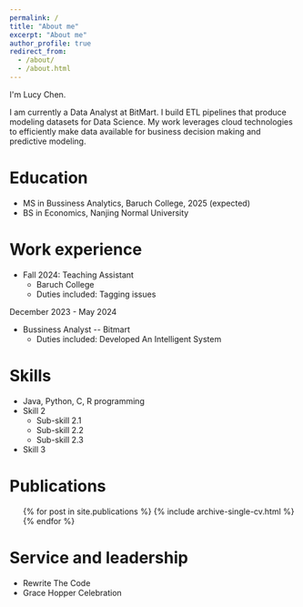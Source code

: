```yaml
---
permalink: /
title: "About me"
excerpt: "About me"
author_profile: true
redirect_from: 
  - /about/
  - /about.html
---
```

I'm Lucy Chen.

I am currently a Data Analyst at BitMart. I build ETL pipelines that produce modeling datasets for Data Science. My work leverages cloud technologies to efficiently make data available for business decision making and predictive modeling.

Education
======
* MS in Bussiness Analytics, Baruch College, 2025 (expected)
* BS in Economics, Nanjing Normal University

Work experience
======
* Fall 2024: Teaching Assistant
  * Baruch College
  * Duties included: Tagging issues

December 2023 - May 2024
* Bussiness Analyst -- Bitmart
  * Duties included: Developed An Intelligent System
  
Skills
======
* Java, Python, C, R programming
* Skill 2
  * Sub-skill 2.1
  * Sub-skill 2.2
  * Sub-skill 2.3
* Skill 3

Publications
======
  <ul>{% for post in site.publications %}
    {% include archive-single-cv.html %}
  {% endfor %}</ul>
  
  
Service and leadership
======
* Rewrite The Code
* Grace Hopper Celebration
